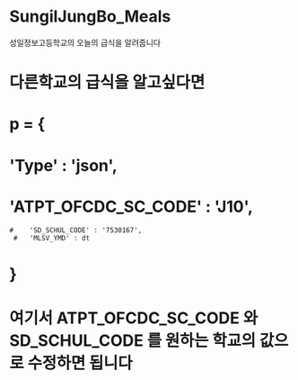 # SungilJungBo_Meals
성일정보고등학교의 오늘의 급식을 알려줍니다
# 다른학교의 급식을 알고싶다면
# p = {
  #      'Type' : 'json',
   #     'ATPT_OFCDC_SC_CODE' : 'J10',
    #    'SD_SCHUL_CODE' : '7530167',
     #   'MLSV_YMD' : dt
   # }
   # 여기서 ATPT_OFCDC_SC_CODE 와 SD_SCHUL_CODE 를 원하는 학교의 값으로 수정하면 됩니다
